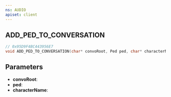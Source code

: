 ```yaml
---
ns: AUDIO
apiset: client
---
```

## ADD_PED_TO_CONVERSATION

```c
// 0x95D9F4BC443956E7
void ADD_PED_TO_CONVERSATION(char* convoRoot, Ped ped, char* characterName);
```


## Parameters
* **convoRoot**:
* **ped**:
* **characterName**: